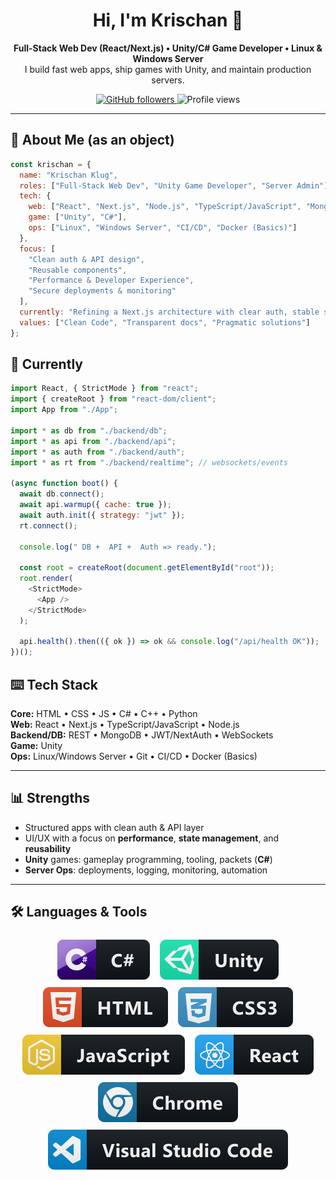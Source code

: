 <h1 align="center">Hi, I'm Krischan 👋</h1>
<p align="center">
  <strong>Full-Stack Web Dev (React/Next.js) • Unity/C# Game Developer • Linux & Windows Server</strong><br/>
  I build fast web apps, ship games with Unity, and maintain production servers.
</p>

<p align="center">
  <a href="https://github.com/Krischan-Klug?tab=followers">
    <img alt="GitHub followers" src="https://img.shields.io/github/followers/Krischan-Klug?label=Follow&style=social">
  </a>
  <img alt="Profile views" src="https://komarev.com/ghpvc/?username=Krischan-Klug&style=flat&label=Views">
</p>

---

## 🪪 About Me (as an object)
```javascript
const krischan = {
  name: "Krischan Klug",
  roles: ["Full-Stack Web Dev", "Unity Game Developer", "Server Admin"],
  tech: {
    web: ["React", "Next.js", "Node.js", "TypeScript/JavaScript", "MongoDB"],
    game: ["Unity", "C#"],
    ops: ["Linux", "Windows Server", "CI/CD", "Docker (Basics)"]
  },
  focus: [
    "Clean auth & API design",
    "Reusable components",
    "Performance & Developer Experience",
    "Secure deployments & monitoring"
  ],
  currently: "Refining a Next.js architecture with clear auth, stable state management, and MySQL access",
  values: ["Clean Code", "Transparent docs", "Pragmatic solutions"]
};

``` 
## 🔧 Currently

```javascript
import React, { StrictMode } from "react";
import { createRoot } from "react-dom/client";
import App from "./App";

import * as db from "./backend/db";
import * as api from "./backend/api";
import * as auth from "./backend/auth";
import * as rt from "./backend/realtime"; // websockets/events

(async function boot() {
  await db.connect();
  await api.warmup({ cache: true });
  await auth.init({ strategy: "jwt" });
  rt.connect();

  console.log(" DB +  API +  Auth => ready.");

  const root = createRoot(document.getElementById("root"));
  root.render(
    <StrictMode>
      <App />
    </StrictMode>
  );

  api.health().then(({ ok }) => ok && console.log("/api/health OK"));
})();
```

## ⌨️ Tech Stack
**Core:** HTML • CSS • JS • C# • C++ • Python <br>
**Web:** React • Next.js • TypeScript/JavaScript • Node.js  <br>
**Backend/DB:** REST • MongoDB • JWT/NextAuth • WebSockets  <br>
**Game:** Unity <br>
**Ops:** Linux/Windows Server • Git • CI/CD • Docker (Basics) <br>

---

## 📊 Strengths
- Structured apps with clean auth & API layer  
- UI/UX with a focus on **performance**, **state management**, and **reusability**  
- **Unity** games: gameplay programming, tooling, packets (**C#**)  
- **Server Ops**: deployments, logging, monitoring, automation

---

## 🛠️ Languages & Tools
<p align="center">
  <!-- Icons: https://github.com/MikeCodesDotNET/ColoredBadges -->
  <img src="https://raw.githubusercontent.com/8bithemant/8bithemant/master/svg/dev/languages/csharp.svg" alt="csharp" style="vertical-align:top; margin:6px">
  <img src="https://github.com/MikeCodesDotNET/ColoredBadges/blob/master/svg/dev/frameworks/unity.svg" alt="Unity" style="vertical-align:top; margin:6px">
  <img src="https://raw.githubusercontent.com/8bithemant/8bithemant/master/svg/dev/languages/html.svg" alt="html" style="vertical-align:top; margin:6px">
  <img src="https://github.com/MikeCodesDotNET/ColoredBadges/blob/master/svg/dev/languages/css3.svg" alt="css" style="vertical-align:top; margin:6px">
  <img src="https://raw.githubusercontent.com/8bithemant/8bithemant/master/svg/dev/languages/js.svg" alt="js" style="vertical-align:top; margin:6px">
  <img src="https://github.com/MikeCodesDotNET/ColoredBadges/blob/master/svg/dev/frameworks/react.svg" alt="React" style="vertical-align:top; margin:6px">
  <img src="https://raw.githubusercontent.com/8bithemant/8bithemant/master/svg/dev/misc/chrome.svg" alt="chrome" style="vertical-align:top; margin:6px">
  <img src="https://raw.githubusercontent.com/8bithemant/8bithemant/master/svg/dev/tools/visualstudio_code.svg" alt="vscode" style="vertical-align:top; margin:6px">
</p>



